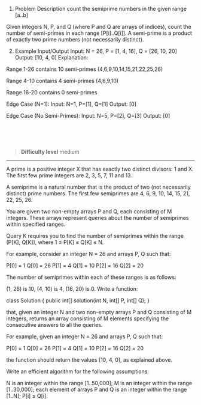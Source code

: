 1. Problem Description
  count the semiprime numbers in the given range [a..b]

Given integers N, P, and Q (where P and Q are arrays of indices), count the number of semi-primes in each range [P[i]..Q[i]]. A semi-prime is a product of exactly two prime numbers (not necessarily distinct).

2. Example Input/Output
Input:
N = 26, P = [1, 4, 16], Q = [26, 10, 20]
Output: [10, 4, 0]
Explanation:

Range 1-26 contains 10 semi-primes (4,6,9,10,14,15,21,22,25,26)

Range 4-10 contains 4 semi-primes (4,6,9,10)

Range 16-20 contains 0 semi-primes

Edge Case (N=1):
Input: N=1, P=[1], Q=[1]
Output: [0]

Edge Case (No Semi-Primes):
Input: N=5, P=[2], Q=[3]
Output: [0]


<br><br><br>

> **Difficulty level**
> medium

---

A prime is a positive integer X that has exactly two distinct divisors: 1 and X. The first few prime integers are 2, 3, 5, 7, 11 and 13.

A semiprime is a natural number that is the product of two (not necessarily distinct) prime numbers. The first few semiprimes are 4, 6, 9, 10, 14, 15, 21, 22, 25, 26.

You are given two non-empty arrays P and Q, each consisting of M integers. These arrays represent queries about the number of semiprimes within specified ranges.

Query K requires you to find the number of semiprimes within the range (P[K], Q[K]), where 1 ≤ P[K] ≤ Q[K] ≤ N.

For example, consider an integer N = 26 and arrays P, Q such that:

P[0] = 1 Q[0] = 26 P[1] = 4 Q[1] = 10 P[2] = 16 Q[2] = 20

The number of semiprimes within each of these ranges is as follows:

(1, 26) is 10,
(4, 10) is 4,
(16, 20) is 0.
Write a function:

class Solution { public int[] solution(int N, int[] P, int[] Q); }


that, given an integer N and two non-empty arrays P and Q consisting of M integers, returns an array consisting of M elements specifying the consecutive answers to all the queries.

For example, given an integer N = 26 and arrays P, Q such that:

P[0] = 1 Q[0] = 26 P[1] = 4 Q[1] = 10 P[2] = 16 Q[2] = 20

the function should return the values [10, 4, 0], as explained above.

Write an efficient algorithm for the following assumptions:

N is an integer within the range [1..50,000];
M is an integer within the range [1..30,000];
each element of arrays P and Q is an integer within the range [1..N];
P[i] ≤ Q[i].